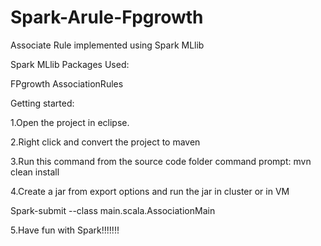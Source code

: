 # Spark-Arule-Fpgrowth

Associate Rule implemented using Spark MLlib

Spark MLlib Packages Used:

FPgrowth
AssociationRules

Getting started:

1.Open the project in eclipse.

2.Right click and convert the project to maven

3.Run this command from the source code folder command prompt: mvn clean install

4.Create a jar from export options and run the jar in cluster or in VM

Spark-submit --class main.scala.AssociationMain

5.Have fun with Spark!!!!!!!
